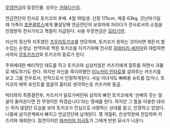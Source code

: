 [무장연금](%EB%AC%B4%EC%9E%A5%EC%97%B0%EA%B8%88.md)의 등장인물. 성우는 [카와다신지](%EC%B9%B4%EC%99%80%EB%8B%A4%20%EC%8B%A0%EC%A7%80.md).

연금전단의 전사로 토키코의 후배. 4월 19일생. 신장 175cm, 체중 63kg. 갓난아기일 때 가족이
[호문클루스](%ED%98%B8%EB%AC%B8%ED%81%B4%EB%A3%A8%EC%8A%A4.md)에게 몰살당해 연금전단의 보호아래
자라다가 전사로서의 소질을 인정받아 전사가되고 핵철이 지급된다. 사용 무장연금은 [모터기어](%EB%AA%A8%ED%84%B0%20%EA%B8%B0%EC%96%B4.md).

자신의 정신적 지주였던 [츠무라토키코](%EC%B8%A0%EB%AC%B4%EB%9D%BC%20%ED%86%A0%ED%82%A4%EC%BD%94.md)를 연모하며,
토키코가 원하는 것이라면 뭐든지 할수있는 순정남. 반역자로 찍힌 토키코를 지키기위해 전사장 [히와타리 세키마](%ED%9E%88%EC%99%80%ED%83%80%EB%A6%AC%20%EC%84%B8%ED%82%A4%EB%A7%88.md)와 대립하면서까지 [무토카즈키](%EB%AC%B4%ED%86%A0%20%EC%B9%B4%EC%A6%88%ED%82%A4.md)와 토키코의 동료가 된다.

주위에대한 배타적인 태도를 하고 토키코와 심상치않은 카즈키에게 질투를 하면서 괴물로 매도하기도 한다. 하지만 자신을 죽이려했던 [이누카이 린타로](%EC%9D%B4%EB%88%84%EC%B9%B4%EC%9D%B4%20%EB%A6%B0%ED%83%80%EB%A1%9C.md)를
살려주는 카즈키를 보고 그를 전우로서, 연적으로서 인정하게된다. 사실 이녀석도 빠삐용 슈트를 입거나, 토키코의 매력 포인트를 얼굴의 흉터로
생각하는등 카즈키와 동급.

빅터와의 최종결전후, 카즈키가 달로가버린뒤 실의의 빠진 토키코에게 '선배의 웃는 얼굴이 돌아온다면 전 무엇이든 하겠습니다'라는 맹세를 한다.
하지만 그 틈을 이용한 대쉬는 하지 않았던 모습을 보아 토키코가 진심으로 사랑하는 상대를 알고, 인정하고 있었다. 나중에 삼각관계에서 빠지고
연금전단에 남게된다. 몇 개월뒤, 은성학원에 전입하여 카즈키와 재회한다. 잠깐이지만 [와카미야 치사토](%EC%99%80%EC%B9%B4%EB%AF%B8%EC%95%BC%20%EC%B9%98%EC%82%AC%ED%86%A0.md)가 그에게 반한 묘사가 나온다.


